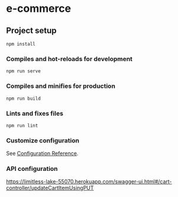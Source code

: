 # e-commerce

## Project setup
```
npm install
```

### Compiles and hot-reloads for development
```
npm run serve
```

### Compiles and minifies for production
```
npm run build
```

### Lints and fixes files
```
npm run lint
```

### Customize configuration
See [Configuration Reference](https://cli.vuejs.org/config/).


### API configuration
https://limitless-lake-55070.herokuapp.com/swagger-ui.html#/cart-controller/updateCartItemUsingPUT
